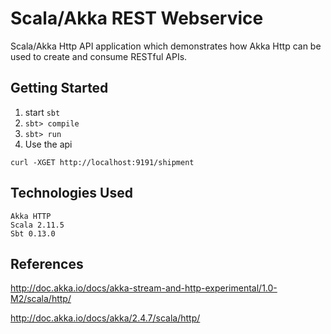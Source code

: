 Scala/Akka REST Webservice
==========================

Scala/Akka Http API application which demonstrates how Akka Http can be used 
to create and consume RESTful APIs.

Getting Started
---------------

1. start `sbt`
2. `sbt> compile`
3. `sbt> run`
4. Use the api

```
curl -XGET http://localhost:9191/shipment
```

Technologies Used
-----------------

```
Akka HTTP
Scala 2.11.5
Sbt 0.13.0
```


References
----------

http://doc.akka.io/docs/akka-stream-and-http-experimental/1.0-M2/scala/http/

http://doc.akka.io/docs/akka/2.4.7/scala/http/
